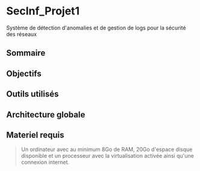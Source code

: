 # SecInf_Projet1
Système de détection d'anomalies et de gestion de logs pour la sécurité des réseaux
## Sommaire
## Objectifs
## Outils utilisés
## Architecture globale
## Materiel requis
> Un ordinateur avec au minimum 8Go de RAM, 20Go d'espace disque disponible et un processeur avec la virtualisation activée ainsi qu'une connexion internet.